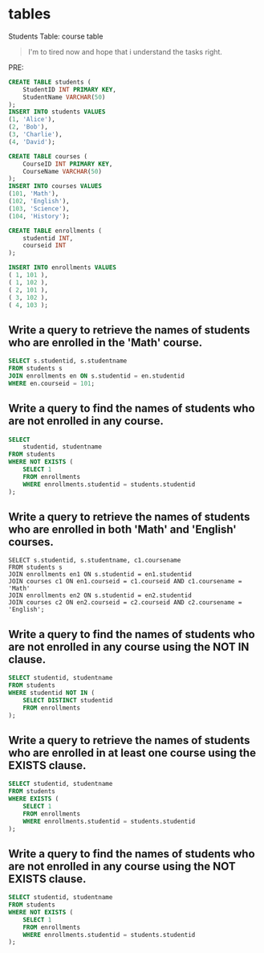 # tables
Students Table:
course table

> I'm to tired now and hope that i understand the tasks right.

PRE:
```SQL
CREATE TABLE students ( 
	StudentID INT PRIMARY KEY,
	StudentName VARCHAR(50)
);
INSERT INTO students VALUES
(1, 'Alice'),
(2, 'Bob'),
(3, 'Charlie'),
(4, 'David');

CREATE TABLE courses (
	CourseID INT PRIMARY KEY,
	CourseName VARCHAR(50)
);
INSERT INTO courses VALUES
(101, 'Math'),
(102, 'English'),
(103, 'Science'),
(104, 'History');

CREATE TABLE enrollments ( 
	studentid INT,
	courseid INT
);

INSERT INTO enrollments VALUES
( 1, 101 ),
( 1, 102 ),
( 2, 101 ),
( 3, 102 ),
( 4, 103 );
```
## Write a query to retrieve the names of students who are enrolled in the 'Math' course.

```SQL
SELECT s.studentid, s.studentname
FROM students s
JOIN enrollments en ON s.studentid = en.studentid
WHERE en.courseid = 101;
```

## Write a query to find the names of students who are not enrolled in any course.

```SQL
SELECT 
	studentid, studentname
FROM students
WHERE NOT EXISTS (
	SELECT 1
	FROM enrollments
	WHERE enrollments.studentid = students.studentid
);
```

## Write a query to retrieve the names of students who are enrolled in both 'Math' and 'English' courses.

```SQ
SELECT s.studentid, s.studentname, c1.coursename
FROM students s
JOIN enrollments en1 ON s.studentid = en1.studentid
JOIN courses c1 ON en1.courseid = c1.courseid AND c1.coursename = 'Math'
JOIN enrollments en2 ON s.studentid = en2.studentid
JOIN courses c2 ON en2.courseid = c2.courseid AND c2.coursename = 'English';
```

## Write a query to find the names of students who are not enrolled in any course using the NOT IN clause.

```SQL
SELECT studentid, studentname
FROM students
WHERE studentid NOT IN (
	SELECT DISTINCT studentid
	FROM enrollments
);
```

## Write a query to retrieve the names of students who are enrolled in at least one course using the EXISTS clause.

```SQL
SELECT studentid, studentname
FROM students
WHERE EXISTS (
	SELECT 1
	FROM enrollments
	WHERE enrollments.studentid = students.studentid
);
```

## Write a query to find the names of students who are not enrolled in any course using the NOT EXISTS clause.
```SQL
SELECT studentid, studentname
FROM students
WHERE NOT EXISTS (
	SELECT 1
	FROM enrollments
	WHERE enrollments.studentid = students.studentid
);
```
